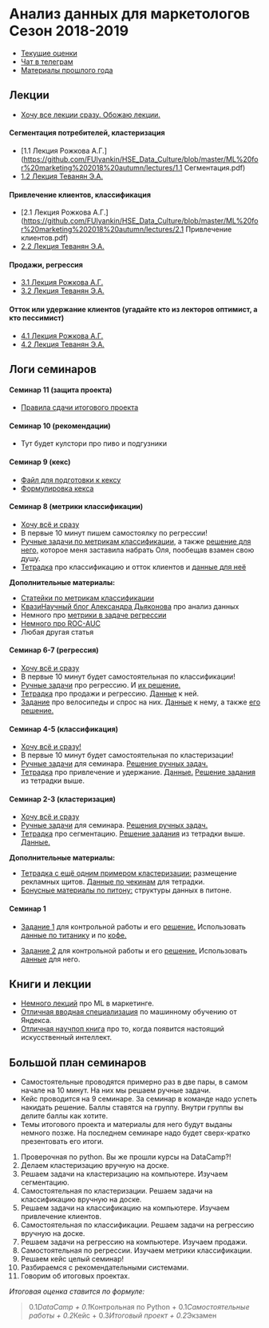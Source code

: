 # Анализ данных для маркетологов Сезон 2018-2019

* [Текущие оценки](https://docs.google.com/spreadsheets/d/1pj3_i_Y4NrEXeones3O9kRg0MK2OETqcV2REaXadVPM/edit?usp=sharing)
* [Чат в телеграм](https://t.me/joinchat/B2EhSBCNsbeTKFYbUkMsBA)
* [Материалы прошлого года](https://github.com/FUlyankin/HSE_Data_Culture/blob/master/docs/index_intro_2017.Rmd)



## Лекции

* [Хочу все лекции сразу. Обожаю лекции.](https://github.com/FUlyankin/HSE_Data_Culture/raw/master/ML%20for%20marketing%202018%20autumn/lectures.zip)

#### Сегментация потребителей, кластеризация
* [1.1 Лекция Рожкова А.Г.](https://github.com/FUlyankin/HSE_Data_Culture/blob/master/ML%20for%20marketing%202018%20autumn/lectures/1.1 Сегментация.pdf)
* [1.2 Лекция Теванян Э.А.](https://github.com/FUlyankin/HSE_Data_Culture/blob/master/ML%20for%20marketing%202018%20autumn/lectures/1.2%20Сегментация%20потребителей.%20Кластеризация.pdf)

#### Привлечение клиентов, классификация
* [2.1 Лекция Рожкова А.Г.](https://github.com/FUlyankin/HSE_Data_Culture/blob/master/ML%20for%20marketing%202018%20autumn/lectures/2.1 Привлечение клиентов.pdf)
* [2.2 Лекция Теванян Э.А.](https://github.com/FUlyankin/HSE_Data_Culture/blob/master/ML%20for%20marketing%202018%20autumn/lectures/2.2%20Привлечение_клиентов_Классификация.pdf)

#### Продажи, регрессия
* [3.1 Лекция Рожкова А.Г.](https://github.com/FUlyankin/HSE_Data_Culture/blob/master/ML%20for%20marketing%202018%20autumn/lectures/3.1%20Продажи_CS%26US.pdf)
* [3.2 Лекция Теванян Э.А.](https://github.com/FUlyankin/HSE_Data_Culture/blob/master/ML%20for%20marketing%202018%20autumn/lectures/3.2%20Продажи.%20Регрессия.pdf)


#### Отток или удержание клиентов (угадайте кто из лекторов оптимист, а кто пессимист)
* [4.1 Лекция Рожкова А.Г.](https://github.com/FUlyankin/HSE_Data_Culture/blob/master/ML%20for%20marketing%202018%20autumn/lectures/4.1%20Удержание%20клиентов.pdf)
* [4.2 Лекция Теванян Э.А.](https://github.com/FUlyankin/HSE_Data_Culture/blob/master/ML%20for%20marketing%202018%20autumn/lectures/4.2%20Отток%20клиентов..pdf)



## Логи семинаров

#### Семинар 11 (защита проекта)

* [Правила сдачи итогового проекта](http://nbviewer.jupyter.org/github/FUlyankin/HSE_Data_Culture/blob/master/ML%20for%20marketing%202018%20autumn/sem_1011/itog_proj.ipynb)


#### Семинар 10 (рекомендации)

* Тут будет кулстори про пиво и подгузники

#### Семинар 9 (кекс)

* [Файл для подготовки к кексу](https://github.com/FUlyankin/HSE_Data_Culture/blob/master/ML%20for%20marketing%202018%20autumn/sem_89/kekes_intro.pdf)
* [Формулировка кекса](https://github.com/FUlyankin/HSE_Data_Culture/blob/master/ML%20for%20marketing%202018%20autumn/sem_89/kekes_task.pdf)

#### Семинар 8 (метрики классификации)

* [Хочу всё и сразу](https://github.com/FUlyankin/HSE_Data_Culture/raw/master/ML%20for%20marketing%202018%20autumn/sem_89.zip)
* В первые 10 минут пишем самостоялку по регрессии!
* [Ручные задачи по метрикам классификации,](https://github.com/FUlyankin/HSE_Data_Culture/blob/master/ML%20for%20marketing%202018%20autumn/sem_89/seminar_4.pdf) а также [решение для него,](https://github.com/FUlyankin/HSE_Data_Culture/blob/master/ML%20for%20marketing%202018%20autumn/sem_89/seminar_4_solve.pdf) которое меня заставила набрать Оля, пообещав взамен свою душу.
* [Тетрадка](http://nbviewer.jupyter.org/github/FUlyankin/HSE_Data_Culture/blob/master/ML%20for%20marketing%202018%20autumn/sem_89/4.%20Отток%20клиентов%2C%20метрики%20классификации.ipynb) про классификацию и отток клиентов и [данные для неё](https://github.com/FUlyankin/HSE_Data_Culture/blob/master/ML%20for%20marketing%202018%20autumn/sem_89/telecom_churn.csv)

__Дополнительные материалы:__

* [Статейки по метрикам классификации](https://habr.com/company/ods/blog/328372/)
* [КвазиНаучный блог Александра Дьяконова](https://dyakonov.org) про анализ данных
* Немного про [метрики в задаче регрессии](https://dyakonov.org/2018/10/23/функции-ошибок-в-задачах-регрессии/#more-6440)
* [Немного про ROC-AUC](https://dyakonov.org/2017/07/28/auc-roc-площадь-под-кривой-ошибок/#more-5362)
* Любая другая статья


#### Семинар 6-7 (регрессия)

* [Хочу всё и сразу](https://github.com/FUlyankin/HSE_Data_Culture/raw/master/ML%20for%20marketing%202018%20autumn/sem_67.zip)
* В первые 10 минут будет самостоятельная по классификации!
* [Ручные задачи](https://github.com/FUlyankin/HSE_Data_Culture/blob/master/ML%20for%20marketing%202018%20autumn/sem_67/seminar_3.pdf) про регрессию. И [их решение.](https://github.com/FUlyankin/HSE_Data_Culture/blob/master/ML%20for%20marketing%202018%20autumn/sem_67/seminar_3_solution.pdf)
* [Тетрадка](http://nbviewer.jupyter.org/github/FUlyankin/HSE_Data_Culture/blob/master/ML%20for%20marketing%202018%20autumn/sem_67/3.1%20Продажи%20и%20линейная%20регрессия..ipynb) про продажи и регрессию. [Данные](https://github.com/FUlyankin/HSE_Data_Culture/blob/master/ML%20for%20marketing%202018%20autumn/sem_67/walmart.csv) к ней.
* [Задание](http://nbviewer.jupyter.org/github/FUlyankin/HSE_Data_Culture/blob/master/ML%20for%20marketing%202018%20autumn/sem_67/3.2%20regularization.ipynb) про велосипеды и спрос на них. [Данные](https://github.com/FUlyankin/HSE_Data_Culture/blob/master/ML%20for%20marketing%202018%20autumn/sem_67/bikes_rent.csv) к нему, а также [его решение.](http://nbviewer.jupyter.org/github/FUlyankin/HSE_Data_Culture/blob/master/ML%20for%20marketing%202018%20autumn/sem_67/3.2%20regularization_solution.ipynb)


#### Семинар 4-5 (классификация)

* [Хочу всё и сразу!](https://github.com/FUlyankin/HSE_Data_Culture/raw/master/ML%20for%20marketing%202018%20autumn/sem_45.zip)
* В первые 10 минут будет самостоятельная по кластеризации!
* [Ручные задачи](https://github.com/FUlyankin/HSE_Data_Culture/blob/master/ML%20for%20marketing%202018%20autumn/sem_45/seminar_2.pdf) для семинара. [Решение ручных задач.](https://github.com/FUlyankin/HSE_Data_Culture/blob/master/ML%20for%20marketing%202018%20autumn/sem_45/seminar_2_solution.pdf)
* [Тетрадка](http://nbviewer.jupyter.org/github/FUlyankin/HSE_Data_Culture/blob/master/ML%20for%20marketing%202018%20autumn/sem_45/2.%20Classification.ipynb) про привлечение и удержание. [Данные.](https://github.com/FUlyankin/HSE_Data_Culture/blob/master/ML%20for%20marketing%202018%20autumn/sem_45/apple.csv) [Решение задания](http://nbviewer.jupyter.org/github/FUlyankin/HSE_Data_Culture/blob/master/ML%20for%20marketing%202018%20autumn/sem_45/2.%20Classification_solution.ipynb) из тетрадки выше.

#### Семинар 2-3 (кластеризация)

* [Хочу всё и сразу](https://github.com/FUlyankin/HSE_Data_Culture/raw/master/ML%20for%20marketing%202018%20autumn/sem_23.zip)
* [Ручные задачи](https://github.com/FUlyankin/HSE_Data_Culture/blob/master/ML%20for%20marketing%202018%20autumn/sem_23/seminar_1.pdf) для семинара. [Решения ручных задач.](https://github.com/FUlyankin/HSE_Data_Culture/blob/master/ML%20for%20marketing%202018%20autumn/sem_23/seminar_1_solution.pdf)
* [Тетрадка](http://nbviewer.jupyter.org/github/FUlyankin/HSE_Data_Culture/blob/master/ML%20for%20marketing%202018%20autumn/sem_23/1.1%20Segmantation_clusterization.ipynb) про сегментацию. [Решение задания](http://nbviewer.jupyter.org/github/FUlyankin/HSE_Data_Culture/blob/master/ML%20for%20marketing%202018%20autumn/sem_23/1.1%20Segmantation_clusterization_sol.ipynb) из тетрадки выше. [Данные.](https://github.com/FUlyankin/HSE_Data_Culture/blob/master/ML%20for%20marketing%202018%20autumn/sem_23/Online%20Retail.xlsx)

__Дополнительные материалы:__

* [Тетрадка с ещё одним примером кластеризации:](http://nbviewer.jupyter.org/github/FUlyankin/HSE_Data_Culture/blob/master/ML%20for%20marketing%202018%20autumn/sem_23/1.2%20Banners.ipynb) размещение рекламных щитов. [Данные по чекинам](https://github.com/FUlyankin/HSE_Data_Culture/blob/master/ML%20for%20marketing%202018%20autumn/sem_23/checkins.csv) для тетрадки.
* [Бонусные материалы по питону:](http://nbviewer.jupyter.org/github/FUlyankin/HSE_Data_Culture/blob/master/ML%20for%20marketing%202018%20autumn/sem_23/1.3%20bonus_data%20structure.ipynb) структуры данных в питоне.


#### Семинар 1

* [Задание 1](http://nbviewer.jupyter.org/github/FUlyankin/HSE_Data_Culture/blob/master/ML%20for%20marketing%202018%20autumn/sem_1/Datacamp_кр_1.ipynb) для контрольной работы и его [решение.](http://nbviewer.jupyter.org/github/FUlyankin/HSE_Data_Culture/blob/master/ML%20for%20marketing%202018%20autumn/sem_1/Datacamp_кр_1_решебник.ipynb) Использовать [данные по титанику](https://github.com/FUlyankin/HSE_Data_Culture/blob/master/ML%20for%20marketing%202018%20autumn/sem_1/titanic.csv) и по [кофе.](https://github.com/FUlyankin/HSE_Data_Culture/blob/master/ML%20for%20marketing%202018%20autumn/sem_1/Data_for_exercise_1.xlsx)

* [Задание 2](http://nbviewer.jupyter.org/github/FUlyankin/HSE_Data_Culture/blob/master/ML%20for%20marketing%202018%20autumn/sem_1/Datacamp_кр_2.ipynb) для контрольной работы и его [решение.](http://nbviewer.jupyter.org/github/FUlyankin/HSE_Data_Culture/blob/master/ML%20for%20marketing%202018%20autumn/sem_1/Datacamp_кр_2_решебник.ipynb) Использовать [данные](https://github.com/FUlyankin/HSE_Data_Culture/blob/master/ML%20for%20marketing%202018%20autumn/sem_1/kc_house_data.csv) для него.



## Книги и лекции

* [Немного лекций](https://events.yandex.ru/lib/talks/6063/) про ML в маркетинге.
* [Отличная вводная специализация](https://www.coursera.org/specializations/machine-learning-data-analysis) по машинному обучению от Яндекса.
* [Отличная научпоп книга](https://yadi.sk/d/K90nYhmx3WEfoQ) про то, когда появится настоящий искусственный интеллект.


## Большой план семинаров

* Самостоятельные проводятся примерно раз в две пары, в самом начале на 10 минут. На них мы решаем ручные задачи.
* Кейс проводится на 9 семинаре. За семинар в команде надо успеть накидать решение. Баллы ставятся на группу. Внутри группы вы делите баллы как хотите.
* Темы итогового проекта и материалы для него будут выданы немного позже. На последнем семинаре надо будет сверх-кратко презентовать его итоги.

1. Проверочная по python. Вы же прошли курсы на DataCamp?!  
2. Делаем кластеризацию вручную на доске.
3. Решаем задачи на кластеризацию на компьютере. Изучаем сегментацию.
4. Cамостоятельная по кластеризации. Решаем задачи на классификацию вручную на доске.
5. Решаем задачи на классификацию на компьютере. Изучаем привлечение клиентов.
6. Самостоятельная по классификации. Решаем задачи на регрессию вручную на доске.
7. Решаем задачи на регрессию на компьютере. Изучаем продажи.
8. Самостоятельная по регрессии. Изучаем метрики классификации.
9. Решаем кейс целый семинар!
10. Разбираемся с рекомендательными системами.
11. Говорим об итоговых проектах.

_Итоговая оценка ставится по формуле:_

> 0.1*DataCamp + 0.1*Контрольная по Python + 0.1*Самостоятельные работы + 0.2*Кейс + 0.3*Итоговый проект + 0.2*Экзамен
